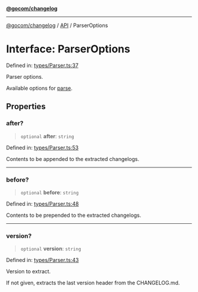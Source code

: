 [**@gocom/changelog**](../README.md)

***

[@gocom/changelog](../README.md) / [API](../Public/API.md) / ParserOptions

# Interface: ParserOptions

Defined in: [types/Parser.ts:37](https://github.com/gocom/changelog/blob/d833f9f4723e9cd72f6aee7d9bd8b3ae0eed8089/src/types/Parser.ts#L37)

Parser options.

Available options for [parse](../API/API.parse.md).

## Properties

### after?

> `optional` **after**: `string`

Defined in: [types/Parser.ts:53](https://github.com/gocom/changelog/blob/d833f9f4723e9cd72f6aee7d9bd8b3ae0eed8089/src/types/Parser.ts#L53)

Contents to be appended to the extracted changelogs.

***

### before?

> `optional` **before**: `string`

Defined in: [types/Parser.ts:48](https://github.com/gocom/changelog/blob/d833f9f4723e9cd72f6aee7d9bd8b3ae0eed8089/src/types/Parser.ts#L48)

Contents to be prepended to the extracted changelogs.

***

### version?

> `optional` **version**: `string`

Defined in: [types/Parser.ts:43](https://github.com/gocom/changelog/blob/d833f9f4723e9cd72f6aee7d9bd8b3ae0eed8089/src/types/Parser.ts#L43)

Version to extract.

If not given, extracts the last version header from the CHANGELOG.md.
